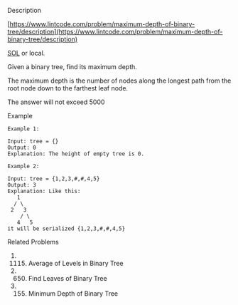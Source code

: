 Description

[https://www.lintcode.com/problem/maximum-depth-of-binary-tree/description](https://www.lintcode.com/problem/maximum-depth-of-binary-tree/description)

[SOL](https://www.jiuzhang.com/problem/maximum-depth-of-binary-tree/) or local.

Given a binary tree, find its maximum depth.

The maximum depth is the number of nodes along the longest path from the root node down to the farthest leaf node.

The answer will not exceed 5000

Example
```
Example 1:

Input: tree = {}
Output: 0
Explanation: The height of empty tree is 0.

Example 2:

Input: tree = {1,2,3,#,#,4,5}
Output: 3	
Explanation: Like this:
   1
  / \                
 2   3                
    / \                
   4   5
it will be serialized {1,2,3,#,#,4,5}
```

Related Problems
1. 1115. Average of Levels in Binary Tree
2. 650. Find Leaves of Binary Tree
3. 155. Minimum Depth of Binary Tree
